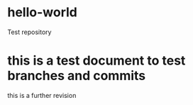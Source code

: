 # hello-world
Test repository

# this is a test document to test branches and commits

this is a further revision
